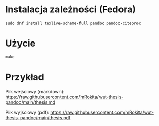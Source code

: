 # Instalacja zależności (Fedora)

```
sudo dnf install texlive-scheme-full pandoc pandoc-citeproc
```

# Użycie

```
make
```

# Przykład

Plik wejściowy (markdown): https://raw.githubusercontent.com/mRokita/wut-thesis-pandoc/main/thesis.md

Plik wyjściowy (pdf): https://raw.githubusercontent.com/mRokita/wut-thesis-pandoc/main/thesis.pdf
